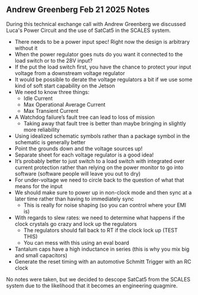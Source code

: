 ## Andrew Greenberg Feb 21 2025 Notes
During this technical exchange call with Andrew Greenberg we discussed Luca's Power Circuit and the use of SatCat5 in the SCALES system.

- There needs to be a power input spec! Right now the design is arbitrary without it
- When the power regulator goes nuts do you want it connected to the load switch or to the 28V input? 
- If the put the load switch first, you have the chance to protect your input voltage from a downstream voltage regulator
- It would be possible to derate the voltage regulators a bit if we use some kind of soft start capability on the Jetson
- We need to know three things: 
    - Idle Current
    - Max Operational Average Current
    - Max Transient Current
- A Watchdog failure’s fault tree can lead to loss of mission
    - Taking away that fault tree is better than maybe bringing in slightly more reliability
- Using idealized schematic symbols rather than a package symbol in the schematic is generally better
- Point the grounds down and the voltage sources up!
- Separate sheet for each voltage regulator is a good idea!
- It’s probably better to just switch to a load switch with integrated over current protection rather than relying on the power monitor to go into software (software people will leave you out to dry)
- For under-voltage we need to circle back to the question of what that means for the input
- We should make sure to power up in non-clock mode and then sync at a later time rather than having to immediately sync
    - This is really for noise shaping (so you can control where your EMI is)
- With regards to slew rates: we need to determine what happens if the clock crystals go crazy and lock up the regulators
    - The regulators should fall back to RT if the clock lock up (TEST THIS)
    - You can mess with this using an eval board
- Tantalum caps have a high inductance in series (this is why you mix big and small capacitors)
- Generate the reset timing with an automotive Schmitt Trigger with an RC clock

No notes were taken, but we decided to descope SatCat5 from the SCALES system due to the likelihood that it becomes an engineering quagmire.